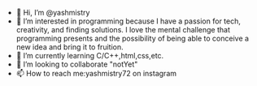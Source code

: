 - 👋 Hi, I’m @yashmistry 
- 👀 I’m interested in programming because I have a passion for tech, creativity, and finding solutions. I love the mental challenge that programming presents and the possibility of being able to conceive a new idea and bring it to fruition. 
- 🌱 I’m currently learning C/C++,html,css,etc.
- 💞️ I’m looking to collaborate "notYet"
- 📫 How to reach me:yashmistry72 on instagram 
